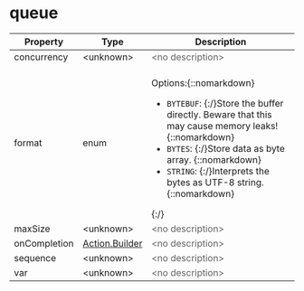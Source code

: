 # queue


| Property | Type | Description |
| ------- | ------- | -------- |
| concurrency | &lt;unknown&gt; | <font color="#606060">&lt;no description&gt;</font> |
| format | enum | <br>Options:{::nomarkdown}<ul><li><code>BYTEBUF</code>: {:/}Store the buffer directly. Beware that this may cause memory leaks! {::nomarkdown}</li><li><code>BYTES</code>: {:/}Store data as byte array. {::nomarkdown}</li><li><code>STRING</code>: {:/}Interprets the bytes as UTF-8 string. {::nomarkdown}</li></ul>{:/} |
| maxSize | &lt;unknown&gt; | <font color="#606060">&lt;no description&gt;</font> |
| onCompletion | [Action.Builder](index.html#actions) | <font color="#606060">&lt;no description&gt;</font> |
| sequence | &lt;unknown&gt; | <font color="#606060">&lt;no description&gt;</font> |
| var | &lt;unknown&gt; | <font color="#606060">&lt;no description&gt;</font> |

